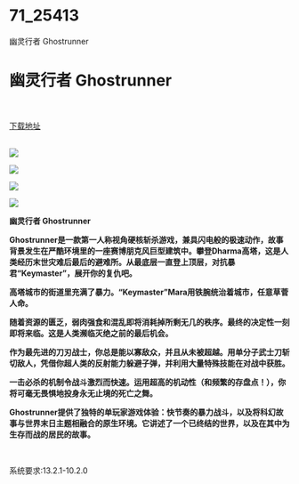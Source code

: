 # 71_25413
幽灵行者 Ghostrunner
# 幽灵行者 Ghostrunner
 <br/></br>
[下载地址](https://www.switch520.cc/article/25413 "下载地址")
<br/></br>

<p><strong><img src="https://www.switch520.cc/muke_img/upload_art_editor_20210510-1_d2632ea998781775daba4c67db5f68a9.jpg"></strong></p>
<p><strong><img src="https://www.switch520.cc/muke_img/upload_art_editor_20210510-1_001baa2e04048b2a86b513b561ca9ab1.jpg"></strong></p>
<p><strong><img src="https://www.switch520.cc/muke_img/upload_art_editor_20210510-1_75204e85539855b9020bc5c8b01c9bdf.jpg"></strong></p>
<p><strong><img src="https://www.switch520.cc/muke_img/upload_art_editor_20210510-1_0b28dae4fb08d80eafce8e8df2df1f32.jpg"></strong></p>
<p><strong>幽灵行者 Ghostrunner</strong></p>
<p><strong>Ghostrunner是一款第一人称视角硬核斩杀游戏，兼具闪电般的极速动作，故事背景发生在严酷环境里的一座赛博朋克风巨型建筑中。攀登Dharma高塔，这是人类经历末世灾难后最后的避难所。从最底层一直登上顶层，对抗暴君“Keymaster”，展开你的复仇吧。</strong></p>
<p><strong>高塔城市的街道里充满了暴力。“Keymaster”Mara用铁腕统治着城市，任意草菅人命。</strong></p>
<p><strong>随着资源的匮乏，弱肉强食和混乱即将消耗掉所剩无几的秩序。最终的决定性一刻即将来临。这是人类濒临灭绝之前的最后机会。</strong></p>
<p><strong>作为最先进的刀刃战士，你总是能以寡敌众，并且从未被超越。用单分子武士刀斩切敌人，凭借你超人类的反射能力躲避子弹，并利用大量特殊技能在对战中获胜。</strong></p>
<p><strong>一击必杀的机制令战斗激烈而快速。运用超高的机动性（和频繁的存盘点！），你将可毫无畏惧地投身永无止境的死亡之舞。</strong></p>
<p><strong>Ghostrunner提供了独特的单玩家游戏体验：快节奏的暴力战斗，以及将科幻故事与世界末日主题相融合的原生环境。它讲述了一个已终结的世界，以及在其中为生存而战的居民的故事。</strong></p>
<p>&nbsp;</p>
<p>系统要求:13.2.1-10.2.0</p>



